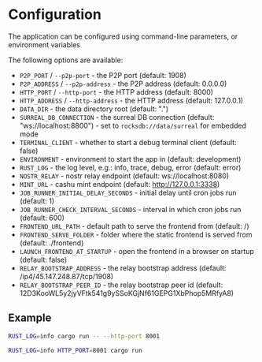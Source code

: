 # Configuration

The application can be configured using command-line parameters, or environment variables

The following options are available:

* `P2P_PORT` / `--p2p-port` - the P2P port (default: 1908)
* `P2P_ADDRESS` / `--p2p-address` - the P2P address (default: 0.0.0.0)
* `HTTP_PORT` / `--http-port` - the HTTP address (default: 8000)
* `HTTP_ADDRESS` / `--http-address` - the HTTP address (default: 127.0.0.1)
* `DATA_DIR` - the data directory root (default: ".")
* `SURREAL_DB_CONNECTION` - the surreal DB connection (default: "ws://localhost:8800") - set to `rocksdb://data/surreal` for embedded mode
* `TERMINAL_CLIENT` - whether to start a debug terminal client (default: false)
* `ENVIRONMENT` - environment to start the app in (default: development)
* `RUST_LOG` - the log level, e.g.: info, trace, debug, error (default: error)
* `NOSTR_RELAY` - nostr relay endpoint (default: ws://localhost:8080)
* `MINT_URL` - cashu mint endpoint (default: http://127.0.0.1:3338)
* `JOB_RUNNER_INITIAL_DELAY_SECONDS` - initial delay until cron jobs run (default: 1)
* `JOB_RUNNER_CHECK_INTERVAL_SECONDS` - interval in which cron jobs run (default: 600)
* `FRONTEND_URL_PATH` - default path to serve the frontend from (default: /)
* `FRONTEND_SERVE_FOLDER` - folder where the static frontend is served from (default: ./frontend)
* `LAUNCH_FRONTEND_AT_STARTUP` - open the frontend in a browser on startup (default: false)
* `RELAY_BOOTSTRAP_ADDRESS` - the relay bootstrap address (default: /ip4/45.147.248.87/tcp/1908)
* `RELAY_BOOTSTRAP_PEER_ID` - the relay bootstrap peer id (default: 12D3KooWL5y2jyVFtk541g9ySSoKGjNf61GEPG1XbPhop5MRfyA8)

## Example

```bash
RUST_LOG=info cargo run -- --http-port 8001

RUST_LOG=info HTTP_PORT=8001 cargo run
```

